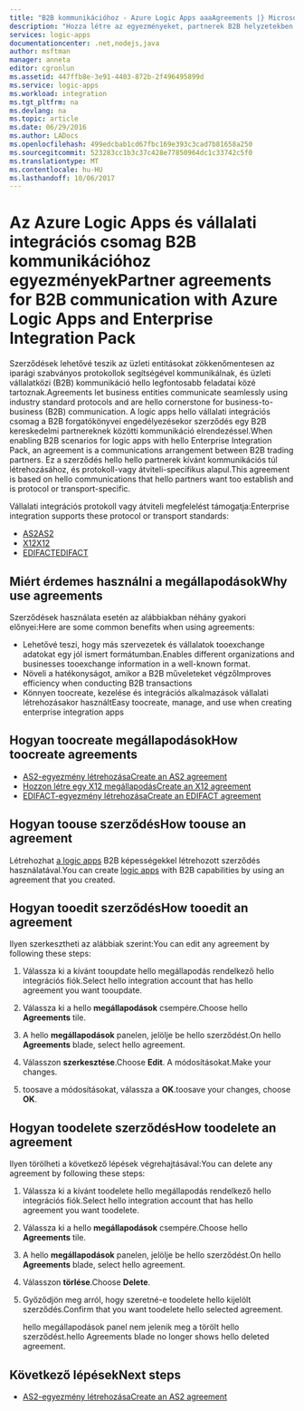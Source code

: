 ```yaml
---
title: "B2B kommunikációhoz - Azure Logic Apps aaaAgreements |} Microsoft Docs"
description: "Hozza létre az egyezményeket, partnerek B2B helyzetekben képes kommunikálni az Azure Logic Apps és hello vállalati integrációs csomag"
services: logic-apps
documentationcenter: .net,nodejs,java
author: msftman
manager: anneta
editor: cgronlun
ms.assetid: 447ffb8e-3e91-4403-872b-2f496495899d
ms.service: logic-apps
ms.workload: integration
ms.tgt_pltfrm: na
ms.devlang: na
ms.topic: article
ms.date: 06/29/2016
ms.author: LADocs
ms.openlocfilehash: 499edcbab1cd67fbc169e393c3cad7b81658a250
ms.sourcegitcommit: 523283cc1b3c37c428e77850964dc1c33742c5f0
ms.translationtype: MT
ms.contentlocale: hu-HU
ms.lasthandoff: 10/06/2017
---
```

# <a name="partner-agreements-for-b2b-communication-with-azure-logic-apps-and-enterprise-integration-pack"></a><span data-ttu-id="ae529-103">Az Azure Logic Apps és vállalati integrációs csomag B2B kommunikációhoz egyezmények</span><span class="sxs-lookup"><span data-stu-id="ae529-103">Partner agreements for B2B communication with Azure Logic Apps and Enterprise Integration Pack</span></span>

<span data-ttu-id="ae529-104">Szerződések lehetővé teszik az üzleti entitásokat zökkenőmentesen az iparági szabványos protokollok segítségével kommunikálnak, és üzleti vállalatközi (B2B) kommunikáció hello legfontosabb feladatai közé tartoznak.</span><span class="sxs-lookup"><span data-stu-id="ae529-104">Agreements let business entities communicate seamlessly using industry standard protocols and are hello cornerstone for business-to-business (B2B) communication.</span></span> <span data-ttu-id="ae529-105">A logic apps hello vállalati integrációs csomag a B2B forgatókönyvei engedélyezésekor szerződés egy B2B kereskedelmi partnereknek közötti kommunikáció elrendezéssel.</span><span class="sxs-lookup"><span data-stu-id="ae529-105">When enabling B2B scenarios for logic apps with hello Enterprise Integration Pack, an agreement is a communications arrangement between B2B trading partners.</span></span> <span data-ttu-id="ae529-106">Ez a szerződés hello hello partnerek kívánt kommunikációs túl létrehozásához, és protokoll-vagy átviteli-specifikus alapul.</span><span class="sxs-lookup"><span data-stu-id="ae529-106">This agreement is based on hello communications that hello partners want too establish and is protocol or transport-specific.</span></span>

<span data-ttu-id="ae529-107">Vállalati integrációs protokoll vagy átviteli megfelelést támogatja:</span><span class="sxs-lookup"><span data-stu-id="ae529-107">Enterprise integration supports these protocol or transport standards:</span></span>

* [<span data-ttu-id="ae529-108">AS2</span><span class="sxs-lookup"><span data-stu-id="ae529-108">AS2</span></span>](logic-apps-enterprise-integration-as2.md)
* [<span data-ttu-id="ae529-109">X12</span><span class="sxs-lookup"><span data-stu-id="ae529-109">X12</span></span>](logic-apps-enterprise-integration-x12.md)
* [<span data-ttu-id="ae529-110">EDIFACT</span><span class="sxs-lookup"><span data-stu-id="ae529-110">EDIFACT</span></span>](logic-apps-enterprise-integration-edifact.md)

## <a name="why-use-agreements"></a><span data-ttu-id="ae529-111">Miért érdemes használni a megállapodások</span><span class="sxs-lookup"><span data-stu-id="ae529-111">Why use agreements</span></span>

<span data-ttu-id="ae529-112">Szerződések használata esetén az alábbiakban néhány gyakori előnyei:</span><span class="sxs-lookup"><span data-stu-id="ae529-112">Here are some common benefits when using agreements:</span></span>

* <span data-ttu-id="ae529-113">Lehetővé teszi, hogy más szervezetek és vállalatok tooexchange adatokat egy jól ismert formátumban.</span><span class="sxs-lookup"><span data-stu-id="ae529-113">Enables different organizations and businesses tooexchange information in a well-known format.</span></span>
* <span data-ttu-id="ae529-114">Növeli a hatékonyságot, amikor a B2B műveleteket végző</span><span class="sxs-lookup"><span data-stu-id="ae529-114">Improves efficiency when conducting B2B transactions</span></span>
* <span data-ttu-id="ae529-115">Könnyen toocreate, kezelése és integrációs alkalmazások vállalati létrehozásakor használt</span><span class="sxs-lookup"><span data-stu-id="ae529-115">Easy toocreate, manage, and use when creating enterprise integration apps</span></span>

## <a name="how-toocreate-agreements"></a><span data-ttu-id="ae529-116">Hogyan toocreate megállapodások</span><span class="sxs-lookup"><span data-stu-id="ae529-116">How toocreate agreements</span></span>

* [<span data-ttu-id="ae529-117">AS2-egyezmény létrehozása</span><span class="sxs-lookup"><span data-stu-id="ae529-117">Create an AS2 agreement</span></span>](logic-apps-enterprise-integration-as2.md)
* [<span data-ttu-id="ae529-118">Hozzon létre egy X12 megállapodás</span><span class="sxs-lookup"><span data-stu-id="ae529-118">Create an X12 agreement</span></span>](logic-apps-enterprise-integration-x12.md)
* [<span data-ttu-id="ae529-119">EDIFACT-egyezmény létrehozása</span><span class="sxs-lookup"><span data-stu-id="ae529-119">Create an EDIFACT agreement</span></span>](logic-apps-enterprise-integration-edifact.md)

## <a name="how-toouse-an-agreement"></a><span data-ttu-id="ae529-120">Hogyan toouse szerződés</span><span class="sxs-lookup"><span data-stu-id="ae529-120">How toouse an agreement</span></span>

<span data-ttu-id="ae529-121">Létrehozhat [a logic apps](logic-apps-what-are-logic-apps.md "további információ a Logic apps") B2B képességekkel létrehozott szerződés használatával.</span><span class="sxs-lookup"><span data-stu-id="ae529-121">You can create [logic apps](logic-apps-what-are-logic-apps.md "Learn about Logic apps") with B2B capabilities by using an agreement that you created.</span></span>

## <a name="how-tooedit-an-agreement"></a><span data-ttu-id="ae529-122">Hogyan tooedit szerződés</span><span class="sxs-lookup"><span data-stu-id="ae529-122">How tooedit an agreement</span></span>

<span data-ttu-id="ae529-123">Ilyen szerkesztheti az alábbiak szerint:</span><span class="sxs-lookup"><span data-stu-id="ae529-123">You can edit any agreement by following these steps:</span></span>

1. <span data-ttu-id="ae529-124">Válassza ki a kívánt tooupdate hello megállapodás rendelkező hello integrációs fiók.</span><span class="sxs-lookup"><span data-stu-id="ae529-124">Select hello integration account that has hello agreement you want tooupdate.</span></span>

2. <span data-ttu-id="ae529-125">Válassza ki a hello **megállapodások** csempére.</span><span class="sxs-lookup"><span data-stu-id="ae529-125">Choose hello **Agreements** tile.</span></span>

3. <span data-ttu-id="ae529-126">A hello **megállapodások** panelen, jelölje be hello szerződést.</span><span class="sxs-lookup"><span data-stu-id="ae529-126">On hello **Agreements** blade, select hello agreement.</span></span>

4. <span data-ttu-id="ae529-127">Válasszon **szerkesztése**.</span><span class="sxs-lookup"><span data-stu-id="ae529-127">Choose **Edit**.</span></span> <span data-ttu-id="ae529-128">A módosításokat.</span><span class="sxs-lookup"><span data-stu-id="ae529-128">Make your changes.</span></span>

5. <span data-ttu-id="ae529-129">toosave a módosításokat, válassza a **OK**.</span><span class="sxs-lookup"><span data-stu-id="ae529-129">toosave your changes, choose **OK**.</span></span>

## <a name="how-toodelete-an-agreement"></a><span data-ttu-id="ae529-130">Hogyan toodelete szerződés</span><span class="sxs-lookup"><span data-stu-id="ae529-130">How toodelete an agreement</span></span>

<span data-ttu-id="ae529-131">Ilyen törölheti a következő lépések végrehajtásával:</span><span class="sxs-lookup"><span data-stu-id="ae529-131">You can delete any agreement by following these steps:</span></span>

1. <span data-ttu-id="ae529-132">Válassza ki a kívánt toodelete hello megállapodás rendelkező hello integrációs fiók.</span><span class="sxs-lookup"><span data-stu-id="ae529-132">Select hello integration account that has hello agreement you want toodelete.</span></span>
2. <span data-ttu-id="ae529-133">Válassza ki a hello **megállapodások** csempére.</span><span class="sxs-lookup"><span data-stu-id="ae529-133">Choose hello **Agreements** tile.</span></span>
3. <span data-ttu-id="ae529-134">A hello **megállapodások** panelen, jelölje be hello szerződést.</span><span class="sxs-lookup"><span data-stu-id="ae529-134">On hello **Agreements** blade, select hello agreement.</span></span>
4. <span data-ttu-id="ae529-135">Válasszon **törlése**.</span><span class="sxs-lookup"><span data-stu-id="ae529-135">Choose **Delete**.</span></span>
5. <span data-ttu-id="ae529-136">Győződjön meg arról, hogy szeretné-e toodelete hello kijelölt szerződés.</span><span class="sxs-lookup"><span data-stu-id="ae529-136">Confirm that you want toodelete hello selected agreement.</span></span>

    <span data-ttu-id="ae529-137">hello megállapodások panel nem jelenik meg a törölt hello szerződést.</span><span class="sxs-lookup"><span data-stu-id="ae529-137">hello Agreements blade no longer shows hello deleted agreement.</span></span>

## <a name="next-steps"></a><span data-ttu-id="ae529-138">Következő lépések</span><span class="sxs-lookup"><span data-stu-id="ae529-138">Next steps</span></span>
* [<span data-ttu-id="ae529-139">AS2-egyezmény létrehozása</span><span class="sxs-lookup"><span data-stu-id="ae529-139">Create an AS2 agreement</span></span>](logic-apps-enterprise-integration-as2.md)
